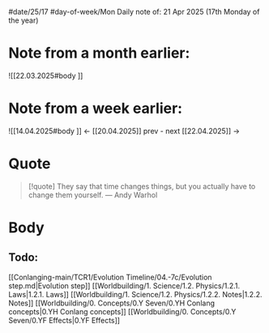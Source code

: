 
#date/25/17
#day-of-week/Mon
Daily note of: 21 Apr 2025 (17th Monday of the year)

# Note from a month earlier:
![[22.03.2025#body ]]

# Note from a week earlier:
![[14.04.2025#body ]]
 <- [[20.04.2025]] prev - next [[22.04.2025]] ->
# Quote

> [!quote] They say that time changes things, but you actually have to change them yourself.
> — Andy Warhol
# Body

## Todo:

[[Conlanging-main/TCR1/Evolution Timeline/04.-7c/Evolution step.md|Evolution step]]
[[Worldbuilding/1. Science/1.2. Physics/1.2.1. Laws|1.2.1. Laws]]
[[Worldbuilding/1. Science/1.2. Physics/1.2.2. Notes|1.2.2. Notes]]
[[Worldbuilding/0. Concepts/0.Y Seven/0.YH Conlang concepts|0.YH Conlang concepts]]
[[Worldbuilding/0. Concepts/0.Y Seven/0.YF Effects|0.YF Effects]]